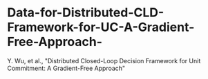 # Data-for-Distributed-CLD-Framework-for-UC-A-Gradient-Free-Approach-
Y. Wu, et al., "Distributed Closed-Loop Decision Framework for Unit Commitment: A Gradient-Free Approach"
